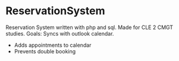 # ReservationSystem
Reservation System written with php and sql. Made for CLE 2 CMGT studies. 
Goals: 
Syncs with outlook calendar.
  - Adds appointments to calendar
  - Prevents double booking
